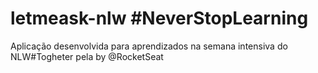 # letmeask-nlw #NeverStopLearning

Aplicação desenvolvida para aprendizados na semana intensiva do NLW#Togheter pela by @RocketSeat

